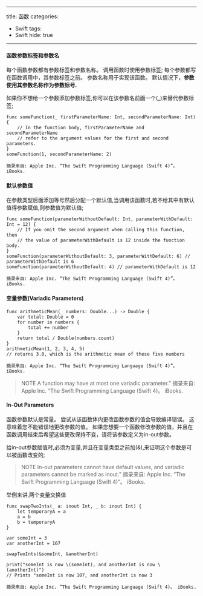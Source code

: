 
---
title:  函数
categories:
- Swift
tags: 
- Swift
hide: true
---
#### 函数参数标签和参数名

每个函数参数都有参数标签和参数名称。 调用函数时使用参数标签; 每个参数都写在函数调用中，其参数标签之前。 参数名称用于实现该函数。 默认情况下，**参数使用其参数名称作为参数标号.**

如果你不想给一个参数添加参数标签,你可以在该参数名前画一个(_)来替代参数标签;
```
func someFunction(_ firstParameterName: Int, secondParameterName: Int) {
    // In the function body, firstParameterName and secondParameterName
    // refer to the argument values for the first and second parameters.
}
someFunction(1, secondParameterName: 2)

摘录来自: Apple Inc. “The Swift Programming Language (Swift 4)”。 iBooks. 
```

#### 默认参数值

在参数类型后面添加等号然后分配一个默认值,当调用该函数时,若不给其中有默认值得参数赋值,则参数值为默认值;

```
func someFunction(parameterWithoutDefault: Int, parameterWithDefault: Int = 12) {
    // If you omit the second argument when calling this function, then
    // the value of parameterWithDefault is 12 inside the function body.
}
someFunction(parameterWithoutDefault: 3, parameterWithDefault: 6) // parameterWithDefault is 6
someFunction(parameterWithoutDefault: 4) // parameterWithDefault is 12

摘录来自: Apple Inc. “The Swift Programming Language (Swift 4)”。 iBooks. 
```
####  变量参数(Variadic Parameters)

```
func arithmeticMean(_ numbers: Double...) -> Double {
    var total: Double = 0
    for number in numbers {
        total += number
    }
    return total / Double(numbers.count)
}
arithmeticMean(1, 2, 3, 4, 5)
// returns 3.0, which is the arithmetic mean of these five numbers

摘录来自: Apple Inc. “The Swift Programming Language (Swift 4)”。 iBooks. 

```
> NOTE
> A function may have at most one variadic parameter.”
> 摘录来自: Apple Inc. “The Swift Programming Language (Swift 4)。 iBooks.

#### In-Out Parameters 

函数参数默认是常量。 尝试从该函数体内更改函数参数的值会导致编译错误。 这意味着您不能错误地更改参数的值。 如果您想要一个函数修改参数的值，并且在函数调用结束后希望这些更改保持不变，请将该参数定义为in-out参数。

给in-out参数赋值时,必须为变量,并且在变量类型之前加(&),来证明这个参数是可以被函数改变的;

> NOTE
> In-out parameters cannot have default values, and variadic parameters cannot be marked as inout.”
> 摘录来自: Apple Inc. “The Swift Programming Language (Swift 4)”。 iBooks. 

举例来讲,两个变量交换值

```
func swapTwoInts(_ a: inout Int, _ b: inout Int) {
    let temporaryA = a
    a = b
    b = temporaryA
}

var someInt = 3
var anotherInt = 107

swapTwoInts(&someInt, &anotherInt)

print("someInt is now \(someInt), and anotherInt is now \(anotherInt)")
// Prints "someInt is now 107, and anotherInt is now 3

摘录来自: Apple Inc. “The Swift Programming Language (Swift 4)。 iBooks. 

```
